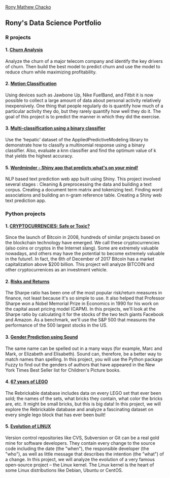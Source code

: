 <script type="text/javascript" src="https://platform.linkedin.com/badges/js/profile.js" async defer></script>
<div class="LI-profile-badge"  data-version="v1" data-size="medium" data-locale="en_US" data-type="horizontal" data-theme="dark" data-vanity="ronymc30"><a class="LI-simple-link" href='https://www.linkedin.com/in/ronymc30?trk=profile-badge'>Rony Mathew Chacko</a></div>

## Rony's Data Science Portfolio  
  
### R projects
  
#### 1. [Churn Analysis](http://htmlpreview.github.io/?https://github.com/ronymc30/ronymc30.github.io/blob/master/telecomchurn.html)  
Analyze the churn of a major telecom company and identify the key drivers of churn. Then build the best model to predict churn and use the model to reduce churn while maximizing profitability.
  
#### 2. [Motion Classification](http://htmlpreview.github.io/?https://github.com/ronymc30/ronymc30.github.io/blob/master/ActivityDetect.html)  
Using devices such as Jawbone Up, Nike FuelBand, and Fitbit it is now possible to collect a large amount of data about personal activity relatively inexpensively. One thing that people regularly do is quantify how much of a particular activity they do, but they rarely quantify how well they do it. The goal of this project is to predict the manner in which they did the exercise.  
  
#### 3. [Multi-classification using a binary classifier](http://htmlpreview.github.io/?https://github.com/ronymc30/ronymc30.github.io/blob/master/MultiLogistic.html)  
Use the ‘hepatic’ dataset of the AppliedPredictiveModeling library to demonstrate how to classify a multinomial response using a binary classifier. Also, evaluate a knn classifier and find the optimum value of k that yields the highest accuracy.
  
#### 5. [Wordminder - Shiny app that predicts what's on your mind!](https://ronymc30.shinyapps.io/wordminder/)
NLP based text prediction web app built using Shiny. This project involved several stages : Cleaning & preprocessing the data and building a text corpus. Creating a document term matrix and tokenizing text. Finding word associations and building an n-gram reference table. Creating a Shiny web text prediction app.

### Python projects
  
#### 1. [CRYPTOCURRENCIES: Safe or Toxic?](http://htmlpreview.github.io/?https://github.com/ronymc30/ronymc30.github.io/blob/master/BITCOIN.html)
Since the launch of Bitcoin in 2008, hundreds of similar projects based on the blockchain technology have emerged. We call these cryptocurrencies (also coins or cryptos in the Internet slang). Some are extremely valuable nowadays, and others may have the potential to become extremely valuable in the future1. In fact, the 6th of December of 2017 Bitcoin has a market capitalization above $200 billion. This project will analyze BITCOIN and other cryptocurrenices as an investment vehicle.
  
#### 2. [Risks and Returns](http://htmlpreview.github.io/?https://github.com/ronymc30/ronymc30.github.io/blob/master/RISK.html)
The Sharpe ratio has been one of the most popular risk/return measures in finance, not least because it's so simple to use. It also helped that Professor Sharpe won a Nobel Memorial Prize in Economics in 1990 for his work on the capital asset pricing model (CAPM). In this projects, we'll look at the Sharpe ratio by calculating it for the stocks of the two tech giants Facebook and Amazon. As a benchmark, we'll use the S&P 500 that measures the performance of the 500 largest stocks in the US.
  
#### 3. [Gender Prediction using Sound](http://htmlpreview.github.io/?https://github.com/ronymc30/ronymc30.github.io/blob/master/SOUND.html)
The same name can be spelled out in a many ways (for example, Marc and Mark, or Elizabeth and Elisabeth). Sound can, therefore, be a better way to match names than spelling. In this project, you will use the Python package Fuzzy to find out the genders of authors that have appeared in the New York Times Best Seller list for Children's Picture books.

#### 4. [67 years of LEGO](http://htmlpreview.github.io/?https://github.com/ronymc30/ronymc30.github.io/blob/master/LEGO.html)
The Rebrickable database includes data on every LEGO set that ever been sold; the names of the sets, what bricks they contain, what color the bricks are, etc. It might be small bricks, but this is big data! In this project, we will explore the Rebrickable database and analyze a fascinating dataset on every single lego block that has ever been built!  


#### 5. [Evolution of LINUX](http://htmlpreview.github.io/?https://github.com/ronymc30/ronymc30.github.io/blob/master/LINUX.html)
Version control repositories like CVS, Subversion or Git can be a real gold mine for software developers. They contain every change to the source code including the date (the "when"), the responsible developer (the "who"), as well as little message that describes the intention (the "what") of a change. In this project, we will analyze the evolution of a very famous open-source project – the Linux kernel. The Linux kernel is the heart of some Linux distributions like Debian, Ubuntu or CentOS.
